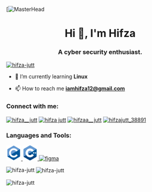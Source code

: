 [![MasterHead]([https://www.shutterstock.com/image-photo/cyber-personal-data-privacy-information-260nw-2290742947.jpg](https://user-images.githubusercontent.com/74038190/241765440-80728820-e06b-4f96-9c9e-9df46f0cc0a5.gif))

<h1 align="center">Hi 👋, I'm Hifza</h1>
<h3 align="center">A cyber security enthusiast.</h3>
<p align="left"> <a href="https://github.com/ryo-ma/github-profile-trophy"><img src="https://github-profile-trophy.vercel.app/?username=hifza-jutt" alt="hifza-jutt" /></a> </p>


- 🌱 I’m currently learning **Linux**

- 📫 How to reach me **iamhifza12@gmail.com**

<h3 align="left">Connect with me:</h3>
<p align="left">
<a href="https://twitter.com/hifza__jutt" target="blank"><img align="center" src="https://raw.githubusercontent.com/rahuldkjain/github-profile-readme-generator/master/src/images/icons/Social/twitter.svg" alt="hifza__jutt" height="30" width="40" /></a>
<a href="https://linkedin.com/in/hifza jutt" target="blank"><img align="center" src="https://raw.githubusercontent.com/rahuldkjain/github-profile-readme-generator/master/src/images/icons/Social/linked-in-alt.svg" alt="hifza jutt" height="30" width="40" /></a>
<a href="https://instagram.com/hifzaa__jutt" target="blank"><img align="center" src="https://raw.githubusercontent.com/rahuldkjain/github-profile-readme-generator/master/src/images/icons/Social/instagram.svg" alt="hifzaa__jutt" height="30" width="40" /></a>
<a href="https://discord.gg/hifzajutt_38891" target="blank"><img align="center" src="https://raw.githubusercontent.com/rahuldkjain/github-profile-readme-generator/master/src/images/icons/Social/discord.svg" alt="hifzajutt_38891" height="30" width="40" /></a>
</p>

<h3 align="left">Languages and Tools:</h3>
<p align="left"> <a href="https://www.cprogramming.com/" target="_blank" rel="noreferrer"> <img src="https://raw.githubusercontent.com/devicons/devicon/master/icons/c/c-original.svg" alt="c" width="40" height="40"/> </a> <a href="https://www.w3schools.com/cpp/" target="_blank" rel="noreferrer"> <img src="https://raw.githubusercontent.com/devicons/devicon/master/icons/cplusplus/cplusplus-original.svg" alt="cplusplus" width="40" height="40"/> </a> <a href="https://www.figma.com/" target="_blank" rel="noreferrer"> <img src="https://www.vectorlogo.zone/logos/figma/figma-icon.svg" alt="figma" width="40" height="40"/> </a> </p>

<p><img align="left" src="https://github-readme-stats.vercel.app/api/top-langs?username=hifza-jutt&show_icons=true&locale=en&layout=compact" alt="hifza-jutt" /></p>

<p>&nbsp;<img align="center" src="https://github-readme-stats.vercel.app/api?username=hifza-jutt&show_icons=true&locale=en" alt="hifza-jutt" /></p>

<p><img align="center" src="https://github-readme-streak-stats.herokuapp.com/?user=hifza-jutt&" alt="hifza-jutt" /></p>


